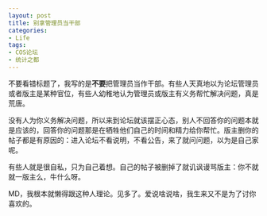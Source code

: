 ```yaml
---
layout: post
title: 别拿管理员当干部
categories:
- Life
tags:
- COS论坛
- 统计之都
---
```


不要看错标题了，我写的是**不要**把管理员当作干部。有些人天真地以为论坛管理员或者版主是某种官位，有些人幼稚地认为管理员或版主有义务帮忙解决问题，真是荒唐。

没有人为你义务解决问题，所以来到论坛就该摆正心态，别人不回答你的问题本就是应该的，回答你的问题那是在牺牲他们自己的时间和精力给你帮忙。版主删你的帖子都是有原因的：进入论坛不看说明，不看公告，来了就问问题，以为是自己家呢。

有些人就是很自私，只为自己着想。自己的帖子被删掉了就讥讽谩骂版主：你不就就一版主么，牛什么呀。

MD，我根本就懒得跟这种人理论。见多了。爱说啥说啥，我生来又不是为了讨你喜欢的。
